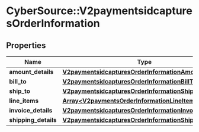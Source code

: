 # CyberSource::V2paymentsidcapturesOrderInformation

## Properties
Name | Type | Description | Notes
------------ | ------------- | ------------- | -------------
**amount_details** | [**V2paymentsidcapturesOrderInformationAmountDetails**](V2paymentsidcapturesOrderInformationAmountDetails.md) |  | [optional] 
**bill_to** | [**V2paymentsidcapturesOrderInformationBillTo**](V2paymentsidcapturesOrderInformationBillTo.md) |  | [optional] 
**ship_to** | [**V2paymentsidcapturesOrderInformationShipTo**](V2paymentsidcapturesOrderInformationShipTo.md) |  | [optional] 
**line_items** | [**Array&lt;V2paymentsOrderInformationLineItems&gt;**](V2paymentsOrderInformationLineItems.md) |  | [optional] 
**invoice_details** | [**V2paymentsidcapturesOrderInformationInvoiceDetails**](V2paymentsidcapturesOrderInformationInvoiceDetails.md) |  | [optional] 
**shipping_details** | [**V2paymentsidcapturesOrderInformationShippingDetails**](V2paymentsidcapturesOrderInformationShippingDetails.md) |  | [optional] 



